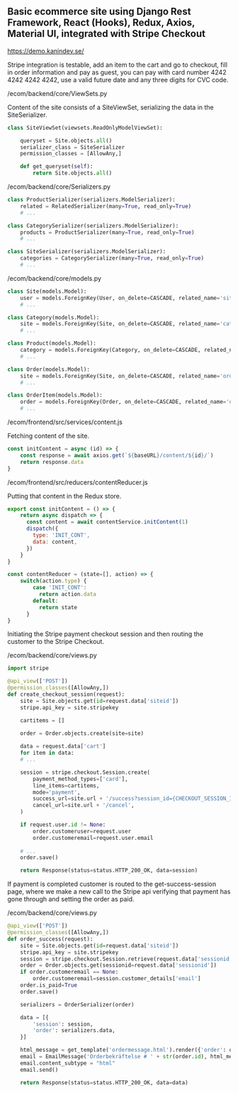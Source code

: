 ## Basic ecommerce site using Django Rest Framework, React (Hooks), Redux, Axios, Material UI, integrated with Stripe Checkout

https://demo.kanindev.se/

Stripe integration is testable, add an item to the cart and go to checkout, fill in order information and pay as guest, you can pay with card number 4242 4242 4242 4242, use a valid future date and any three digits for CVC code.


/ecom/backend/core/ViewSets.py

Content of the site consists of a SiteViewSet, serializing the data in the SiteSerializer.

```Python
class SiteViewSet(viewsets.ReadOnlyModelViewSet):

    queryset = Site.objects.all()
    serializer_class = SiteSerializer
    permission_classes = [AllowAny,]

    def get_queryset(self):
        return Site.objects.all()
```


/ecom/backend/core/Serializers.py

```Python
class ProductSerializer(serializers.ModelSerializer):
    related = RelatedSerializer(many=True, read_only=True)
    # ...

class CategorySerializer(serializers.ModelSerializer):
    products = ProductSerializer(many=True, read_only=True)
    # ...

class SiteSerializer(serializers.ModelSerializer):
    categories = CategorySerializer(many=True, read_only=True)
    # ...
```


/ecom/backend/core/models.py

```Python
class Site(models.Model):
    user = models.ForeignKey(User, on_delete=CASCADE, related_name='siteuser')
    # ...

class Category(models.Model):
    site = models.ForeignKey(Site, on_delete=CASCADE, related_name='categories')
    # ...

class Product(models.Model):
    category = models.ForeignKey(Category, on_delete=CASCADE, related_name='products', verbose_name='Kategori')
    # ...

class Order(models.Model):
    site = models.ForeignKey(Site, on_delete=CASCADE, related_name='orders')
    # ...

class OrderItem(models.Model):
    order = models.ForeignKey(Order, on_delete=CASCADE, related_name='orderitem')
    # ...
```



/ecom/frontend/src/services/content.js

Fetching content of the site.

```JavaScript
const initContent = async (id) => {
    const response = await axios.get(`${baseURL}/content/${id}/`)
    return response.data
}
```

/ecom/frontend/src/reducers/contentReducer.js

Putting that content in the Redux store.

```JavaScript
export const initContent = () => {
    return async dispatch => {
      const content = await contentService.initContent(1)
      dispatch({
        type: 'INIT_CONT',
        data: content,
      })
    }
}

const contentReducer = (state=[], action) => {
    switch(action.type) {
        case 'INIT_CONT':
          return action.data
        default:
          return state
      }
}
```


Initiating the Stripe payment checkout session and then routing the customer to the Stripe Checkout.

/ecom/backend/core/views.py

```Python
import stripe

@api_view(['POST'])
@permission_classes([AllowAny,])
def create_checkout_session(request):
    site = Site.objects.get(id=request.data['siteid'])
    stripe.api_key = site.stripekey

    cartitems = []

    order = Order.objects.create(site=site)
    
    data = request.data['cart']
    for item in data:
    # ...

    session = stripe.checkout.Session.create(
        payment_method_types=['card'],
        line_items=cartitems,
        mode='payment',
        success_url=site.url + '/success?session_id={CHECKOUT_SESSION_ID}',
        cancel_url=site.url + '/cancel',
    )

    if request.user.id != None:
        order.customeruser=request.user
        order.customeremail=request.user.email
        
    # ...
    order.save()

    return Response(status=status.HTTP_200_OK, data=session)
```


If payment is completed customer is routed to the get-success-session page, where we make a new call to the Stripe api verifying that payment has gone through and setting the order as paid.

/ecom/backend/core/views.py

```Python
@api_view(['POST'])
@permission_classes([AllowAny,])
def order_success(request):
    site = Site.objects.get(id=request.data['siteid'])
    stripe.api_key = site.stripekey
    session = stripe.checkout.Session.retrieve(request.data['sessionid'])
    order = Order.objects.get(sessionid=request.data['sessionid'])
    if order.customeremail == None:
        order.customeremail=session.customer_details['email']
    order.is_paid=True
    order.save()

    serializers = OrderSerializer(order)

    data = [{
        'session': session,
        'order': serializers.data,
    }]

    html_message = get_template('ordermessage.html').render({'order': order, 'site': site})
    email = EmailMessage('Orderbekräftelse # ' + str(order.id), html_message, from_email=site.siteemail, to=[order.customeremail])
    email.content_subtype = "html"
    email.send()

    return Response(status=status.HTTP_200_OK, data=data)
```
